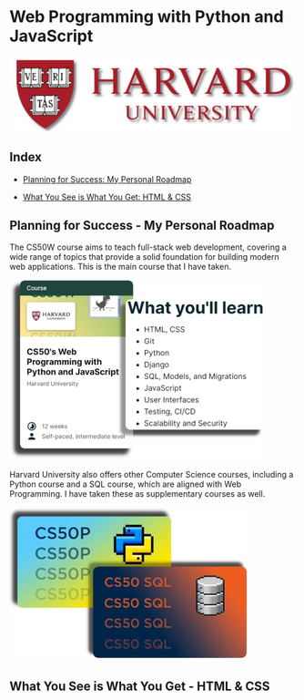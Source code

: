 # Web Programming with Python and JavaScript

![Harvard University Emblem](./0.assets/images/harvard_emblem.png "Harvard Logo")

## Index

- [Planning for Success: My Personal Roadmap](#Planning-for-Success---My-Personal-Roadmap)
 
- [What You See is What You Get: HTML & CSS](#What-You-See-is-What-You-Get---HTML-&-CSS)


## Planning for Success - My Personal Roadmap

The CS50W course aims to teach full-stack web development, covering a wide range of topics that provide a solid foundation for building modern web applications. This is the main course that I have taken.

![CS50W Course Curriculum](./0.assets/images/web-curriculum.png "Course Curriculum")

Harvard University also offers other Computer Science courses, including a Python course and a SQL course, which are aligned with Web Programming. I have taken these as supplementary courses as well.

![CS50P and CS50SQL](./0.assets/images/supplementary-courses.png "CS50 Python, SQL")

## What You See is What You Get - HTML & CSS
